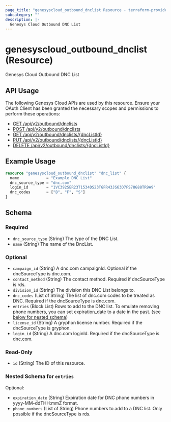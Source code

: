 ```yaml
---
page_title: "genesyscloud_outbound_dnclist Resource - terraform-provider-genesyscloud"
subcategory: ""
description: |-
  Genesys Cloud Outbound DNC List
---
```

# genesyscloud_outbound_dnclist (Resource)

Genesys Cloud Outbound DNC List

## API Usage
The following Genesys Cloud APIs are used by this resource. Ensure your OAuth Client has been granted the necessary scopes and permissions to perform these operations:

* [GET /api/v2/outbound/dnclists](https://developer.genesys.cloud/devapps/api-explorer#get-api-v2-outbound-dnclists)
* [POST /api/v2/outbound/dnclists](https://developer.genesys.cloud/devapps/api-explorer#post-api-v2-outbound-dnclists)
* [GET /api/v2/outbound/dnclists/{dncListId}](https://developer.genesys.cloud/devapps/api-explorer#get-api-v2-outbound-dnclists--dncListId-)
* [PUT /api/v2/outbound/dnclists/{dncListId}](https://developer.genesys.cloud/devapps/api-explorer#put-api-v2-outbound-dnclists--dncListId-)
* [DELETE /api/v2/outbound/dnclists/{dncListId}](https://developer.genesys.cloud/devapps/api-explorer#delete-api-v2-outbound-dnclists--dncListId-)

## Example Usage

```terraform
resource "genesyscloud_outbound_dnclist" "dnc_list" {
  name            = "Example DNC List"
  dnc_source_type = "dnc.com"
  login_id        = "1VC392SER23T1534DS23TGFR43JS63D7FS78G88TR9A9"
  dnc_codes       = ["B", "F", "S"]
}
```

<!-- schema generated by tfplugindocs -->
## Schema

### Required

- `dnc_source_type` (String) The type of the DNC List.
- `name` (String) The name of the DncList.

### Optional

- `campaign_id` (String) A dnc.com campaignId. Optional if the dncSourceType is dnc.com.
- `contact_method` (String) The contact method. Required if dncSourceType is rds.
- `division_id` (String) The division this DNC List belongs to.
- `dnc_codes` (List of String) The list of dnc.com codes to be treated as DNC. Required if the dncSourceType is dnc.com.
- `entries` (Block List) Rows to add to the DNC list. To emulate removing phone numbers, you can set expiration_date to a date in the past. (see [below for nested schema](#nestedblock--entries))
- `license_id` (String) A gryphon license number. Required if the dncSourceType is gryphon.
- `login_id` (String) A dnc.com loginId. Required if the dncSourceType is dnc.com.

### Read-Only

- `id` (String) The ID of this resource.

<a id="nestedblock--entries"></a>
### Nested Schema for `entries`

Optional:

- `expiration_date` (String) Expiration date for DNC phone numbers in yyyy-MM-ddTHH:mmZ format.
- `phone_numbers` (List of String) Phone numbers to add to a DNC list. Only possible if the dncSourceType is rds.

